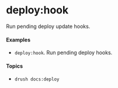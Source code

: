 # deploy:hook

Run pending deploy update hooks.

#### Examples

- <code>deploy:hook</code>. Run pending deploy hooks.

#### Topics

- `drush docs:deploy`

